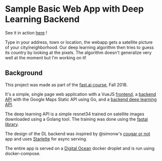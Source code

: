 # Sample Basic Web App with Deep Learning Backend

See it in action [here](http://yourcityfrom.space/) !

Type in your address, town or location, the webapp gets a satellite picture of your city/neighborhood. Our deep learning algorithm then tries to guess its country by looking at the pixels. The algorithm doesn't generalize very well at the moment but I'm working on it!

## Background

This project was made as part of the [fast.ai course](https://course.fast.ai/), Fall 2018.

It's a simple, single page web application with a VueJS [frontend](./frontend), a [backend API](./backend) with the Google Maps Static API using Go, and a [backend deep learning API](./model_backend).

The deep learning API is a simple resnet34 trained on satellite images downloaded using a Golang tool. The training was done using the [fastai library](https://docs.fast.ai/). 

The design of the DL backend was inspired by @simonw's [cougar or not](https://github.com/simonw/cougar-or-not) app and uses [Starlette](https://www.starlette.io/) for async serving.

The entire app is served on a [Digital Ocean](http://digitalocean.com) docker droplet and is run using docker-compose.




